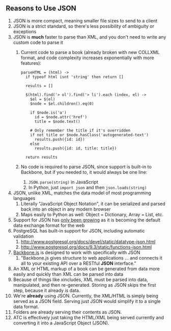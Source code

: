 ## Reasons to Use JSON

1.  JSON is more compact, meaning smaller file sizes to send to a client
2.  JSON is a strict standard, so there's less possibility of ambiguity or exceptions
3.  JSON is **much** faster to parse than XML, and you don't need to write any custom code to parse it
    1.  Current code to parse a book (already broken with new COLLXML format, and code complexity increases exponentially with more features):
          `````
          parseHTML = (html) ->
            if typeof html isnt 'string' then return []

            results = []

            $(html).find('> ol').find('> li').each (index, el) ->
              $el = $(el)
              $node = $el.children().eq(0)

              if $node.is('a')
                id = $node.attr('href')
                title = $node.text()

              # Only remember the title if it's overridden
              if not title or $node.hasClass('autogenerated-text')
                results.push({id: id})
              else
                results.push({id: id, title: title})

            return results
          `````

    2.  No code is required to parse JSON, since support is built-in to Backbone, but if you needed to, it would always be one line:
        1.  ```JSON.parse(string)``` in JavaScript
        2.  In Python, just ```import json``` and then ```json.loads(string)```
3.  JSON, unlike XML, matches the data model of most programming languages
    1.  Literally "JavaScript Object Notation", it can be serialized and parsed back into an object in any modern browser
    2.  Maps easily to Python as well: Object = Dictionary, Array = List, etc.
4.  Support for JSON has [only been growing](http://blog.appfog.com/why-json-will-continue-to-push-xml-out-of-the-picture/) as it is becoming the default data exchange format for the web
5.  PostgreSQL has built-in support for JSON, including automatic validation
    1.  http://www.postgresql.org/docs/devel/static/datatype-json.html
    2.  http://www.postgresql.org/docs/9.3/static/functions-json.html
6.  [Backbone.js](http://backbonejs.org) is designed to work with specifically with JSON
    1.  "Backbone.js gives structure to web applications ... and connects it all to your existing API over a RESTful **JSON** interface."
7.  An XML or HTML markup of a book can be generated from data more easily and quickly than XML can be parsed into data
8.  Because of things like xincludes, XML must be parsed into data, manipulated, and then re-generated.  Storing as JSON skips the first step, because it already _is_ data.
9.  We're **already** using JSON.  Currently, the XML/HTML is simply being served as a JSON field.  Serving just JSON would simplify it to a single data format.
10. Folders are already serving their contents as JSON.
11. ATC is effectively just taking the HTML/XML being served currently and converting it into a JavaScript Object (JSON).

